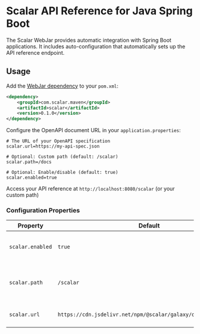# Scalar API Reference for Java Spring Boot

The Scalar WebJar provides automatic integration with Spring Boot applications. It includes auto-configuration that automatically sets up the API reference endpoint.

## Usage

Add the [WebJar dependency](https://central.sonatype.com/artifact/com.scalar.maven/scalar) to your `pom.xml`:

```xml
<dependency>
    <groupId>com.scalar.maven</groupId>
    <artifactId>scalar</artifactId>
    <version>0.1.0</version>
</dependency>
```

Configure the OpenAPI document URL in your `application.properties`:

```
# The URL of your OpenAPI specification
scalar.url=https://my-api-spec.json

# Optional: Custom path (default: /scalar)
scalar.path=/docs

# Optional: Enable/disable (default: true)
scalar.enabled=true
```

Access your API reference at `http://localhost:8080/scalar` (or your custom path)

### Configuration Properties

| Property         | Default                                                        | Description                                    |
| ---------------- | -------------------------------------------------------------- | ---------------------------------------------- |
| `scalar.enabled` | `true`                                                         | Enable or disable the Scalar API reference     |
| `scalar.path`    | `/scalar`                                                      | Path where the API reference will be available |
| `scalar.url`     | `https://cdn.jsdelivr.net/npm/@scalar/galaxy/dist/latest.json` | URL of your OpenAPI document                   |

